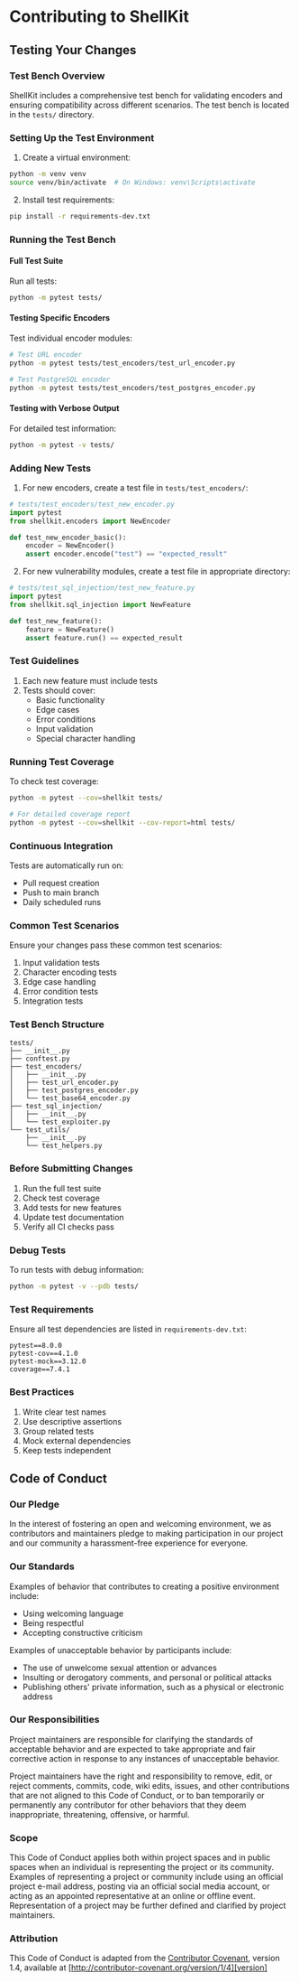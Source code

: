 # Contributing to ShellKit

## Testing Your Changes

### Test Bench Overview
ShellKit includes a comprehensive test bench for validating encoders and ensuring compatibility across different scenarios. The test bench is located in the `tests/` directory.

### Setting Up the Test Environment
1. Create a virtual environment:
```bash
python -m venv venv
source venv/bin/activate  # On Windows: venv\Scripts\activate
```

2. Install test requirements:
```bash
pip install -r requirements-dev.txt
```

### Running the Test Bench

#### Full Test Suite
Run all tests:
```bash
python -m pytest tests/
```

#### Testing Specific Encoders
Test individual encoder modules:
```bash
# Test URL encoder
python -m pytest tests/test_encoders/test_url_encoder.py

# Test PostgreSQL encoder
python -m pytest tests/test_encoders/test_postgres_encoder.py
```

#### Testing with Verbose Output
For detailed test information:
```bash
python -m pytest -v tests/
```

### Adding New Tests

1. For new encoders, create a test file in `tests/test_encoders/`:
```python
# tests/test_encoders/test_new_encoder.py
import pytest
from shellkit.encoders import NewEncoder

def test_new_encoder_basic():
    encoder = NewEncoder()
    assert encoder.encode("test") == "expected_result"
```

2. For new vulnerability modules, create a test file in appropriate directory:
```python
# tests/test_sql_injection/test_new_feature.py
import pytest
from shellkit.sql_injection import NewFeature

def test_new_feature():
    feature = NewFeature()
    assert feature.run() == expected_result
```

### Test Guidelines
1. Each new feature must include tests
2. Tests should cover:
   - Basic functionality
   - Edge cases
   - Error conditions
   - Input validation
   - Special character handling

### Running Test Coverage
To check test coverage:
```bash
python -m pytest --cov=shellkit tests/

# For detailed coverage report
python -m pytest --cov=shellkit --cov-report=html tests/
```

### Continuous Integration
Tests are automatically run on:
- Pull request creation
- Push to main branch
- Daily scheduled runs

### Common Test Scenarios
Ensure your changes pass these common test scenarios:
1. Input validation tests
2. Character encoding tests
3. Edge case handling
4. Error condition tests
5. Integration tests

### Test Bench Structure
```
tests/
├── __init__.py
├── conftest.py
├── test_encoders/
│   ├── __init__.py
│   ├── test_url_encoder.py
│   ├── test_postgres_encoder.py
│   └── test_base64_encoder.py
├── test_sql_injection/
│   ├── __init__.py
│   └── test_exploiter.py
└── test_utils/
    ├── __init__.py
    └── test_helpers.py
```

### Before Submitting Changes
1. Run the full test suite
2. Check test coverage
3. Add tests for new features
4. Update test documentation
5. Verify all CI checks pass

### Debug Tests
To run tests with debug information:
```bash
python -m pytest -v --pdb tests/
```

### Test Requirements
Ensure all test dependencies are listed in `requirements-dev.txt`:
```
pytest==8.0.0
pytest-cov==4.1.0
pytest-mock==3.12.0
coverage==7.4.1
```

### Best Practices
1. Write clear test names
2. Use descriptive assertions
3. Group related tests
4. Mock external dependencies
5. Keep tests independent


## Code of Conduct

### Our Pledge

In the interest of fostering an open and welcoming environment, we as
contributors and maintainers pledge to making participation in our project and
our community a harassment-free experience for everyone.

### Our Standards

Examples of behavior that contributes to creating a positive environment
include:

* Using welcoming language
* Being respectful
* Accepting constructive criticism

Examples of unacceptable behavior by participants include:

* The use of unwelcome sexual attention or advances
* Insulting or derogatory comments, and personal or political attacks
* Publishing others' private information, such as a physical or electronic
  address

### Our Responsibilities

Project maintainers are responsible for clarifying the standards of acceptable
behavior and are expected to take appropriate and fair corrective action in
response to any instances of unacceptable behavior.

Project maintainers have the right and responsibility to remove, edit, or
reject comments, commits, code, wiki edits, issues, and other contributions
that are not aligned to this Code of Conduct, or to ban temporarily or
permanently any contributor for other behaviors that they deem inappropriate,
threatening, offensive, or harmful.

### Scope

This Code of Conduct applies both within project spaces and in public spaces
when an individual is representing the project or its community. Examples of
representing a project or community include using an official project e-mail
address, posting via an official social media account, or acting as an appointed
representative at an online or offline event. Representation of a project may be
further defined and clarified by project maintainers.

### Attribution

This Code of Conduct is adapted from the [Contributor Covenant][homepage], version 1.4,
available at [http://contributor-covenant.org/version/1/4][version]

[homepage]: http://contributor-covenant.org
[version]: http://contributor-covenant.org/version/1/4/
